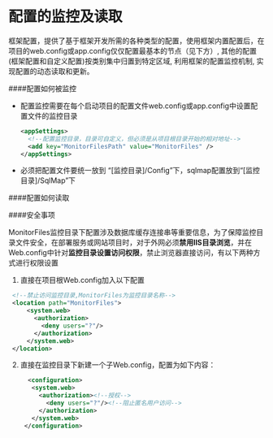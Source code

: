 # 配置的监控及读取

框架配置，提供了基于框架开发所需的各种类型的配置，使用框架内置配置后，在项目的web.config或app.config仅仅配置最基本的节点（见下方）, 其他的配置(框架配置和自定义配置)按类别集中归置到特定区域, 利用框架的配置监控机制, 实现配置的动态读取和更新。

####配置如何被监控

* 配置监控需要在每个启动项目的配置文件web.config或app.config中设置配置文件的监控目录
  ```xml
  <appSettings>
    <!--配置监控目录，目录可自定义，但必须是从项目根目录开始的相对地址-->
    <add key="MonitorFilesPath" value="MonitorFiles" />
  </appSettings>
  ```
* 必须把配置文件要统一放到 “[监控目录]/Config”下，sqlmap配置放到“[监控目录]/SqlMap”下

####配置如何读取


####安全事项

 MonitorFiles监控目录下配置涉及数据库缓存连接串等重要信息，为了保障监控目录文件安全，在部署服务或网站项目时，对于外网必须**禁用IIS目录浏览**，并在Web.config中针对**监控目录设置访问权限**，禁止浏览器直接访问，有以下两种方式进行权限设置
 
 1. 直接在项目根Web.config加入以下配置
   ```xml
    <!--禁止访问监控目录,MonitorFiles为监控目录名称-->
    <location path="MonitorFiles">
        <system.web>
          <authorization>
            <deny users="?"/>
          </authorization>
        </system.web>
    </location>
   ```
   
 2. 直接在监控目录下新建一个子Web.config，配置为如下内容：
     ```xml
       <configuration>  
        <system.web>
          <authorization><!--授权-->  
            <deny users="?"/><!--阻止匿名用户访问-->  
          </authorization>  
        </system.web>  
      </configuration>
     ```